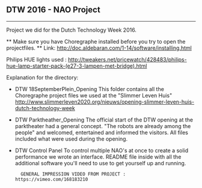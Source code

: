 DTW 2016 - NAO Project
-----------------------
-----------------------
Project we did for the Dutch Technology Week 2016.



** Make sure you have Choregraphe installed before you try to open the projectfiles. **
Link: http://doc.aldebaran.com/1-14/software/installing.html

Philips HUE lights used : http://tweakers.net/pricewatch/428483/philips-hue-lamp-starter-pack-(e27-3-lampen-met-bridge).html


Explanation for the directory:
- DTW 18SeptemberPlein_Opening 
		This folder contains all the Choregraphe project files we used at the "Slimmer Leven Huis"
		http://www.slimmerleven2020.org/nieuws/opening-slimmer-leven-huis-dutch-technology-week
- DTW Parktheather_Opening
		The official start of the DTW opening at the parktheater had a general concept. "The robots are already among the people" and welcomed, entertained and informed the visitors. All files included what were used during the opening. 
- DTW Control Panel
		To control multiple NAO's at once to create a solid performance we wrote an interface. README file inside with all the additional software you'll need to use to get yourself up and running. 
		
		GENERAL IMPRESSION VIDEO FROM PROJECT : https://vimeo.com/168183210